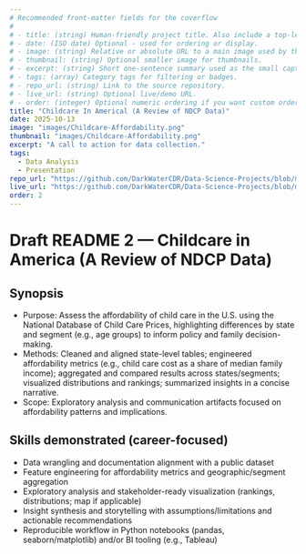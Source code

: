 ```yaml
---
# Recommended front-matter fields for the coverflow
#
# - title: (string) Human-friendly project title. Also include a top-level H1 in the body for compatibility with simple extractors.
# - date: (ISO date) Optional - used for ordering or display.
# - image: (string) Relative or absolute URL to a main image used by the coverflow. Prefer a path accessible from the `temp/` folder when previewing locally (e.g. `../images/my-image.jpg`).
# - thumbnail: (string) Optional smaller image for thumbnails.
# - excerpt: (string) Short one-sentence summary used as the small caption under the coverflow title.
# - tags: (array) Category tags for filtering or badges.
# - repo_url: (string) Link to the source repository.
# - live_url: (string) Optional live/demo URL.
# - order: (integer) Optional numeric ordering if you want custom ordering.
title: "Childcare In Americal (A Review of NDCP Data)"
date: 2025-10-13
image: "images/Childcare-Affordability.png"
thumbnail: "images/Childcare-Affordability.png"
excerpt: "A call to action for data collection."
tags:
  - Data Analysis
  - Presentation
repo_url: "https://github.com/DarkWaterCDR/Data-Science-Projects/blob/main/docs/projects/Childcare-Affordability.md"
live_url: "https://github.com/DarkWaterCDR/Data-Science-Projects/blob/main/docs/projects/Childcare-Affordability.md"
order: 2
---
```

# Draft README 2 — Childcare in America (A Review of NDCP Data)

## Synopsis
- Purpose: Assess the affordability of child care in the U.S. using the National Database of Child Care Prices, highlighting differences by state and segment (e.g., age groups) to inform policy and family decision-making.
- Methods: Cleaned and aligned state-level tables; engineered affordability metrics (e.g., child care cost as a share of median family income); aggregated and compared results across states/segments; visualized distributions and rankings; summarized insights in a concise narrative.
- Scope: Exploratory analysis and communication artifacts focused on affordability patterns and implications.

## Skills demonstrated (career-focused)
- Data wrangling and documentation alignment with a public dataset
- Feature engineering for affordability metrics and geographic/segment aggregation
- Exploratory analysis and stakeholder-ready visualization (rankings, distributions; map if applicable)
- Insight synthesis and storytelling with assumptions/limitations and actionable recommendations
- Reproducible workflow in Python notebooks (pandas, seaborn/matplotlib) and/or BI tooling (e.g., Tableau)